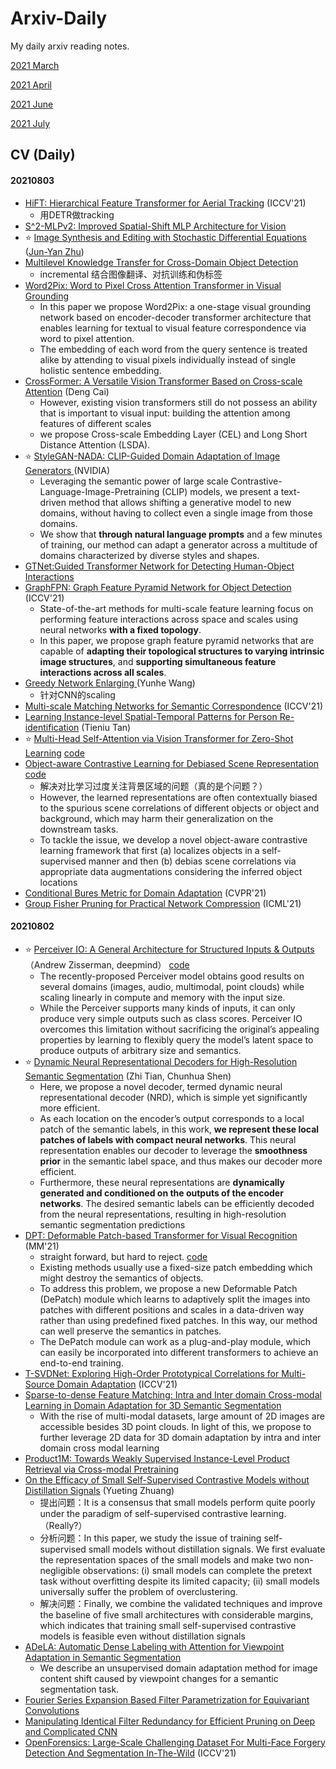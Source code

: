 # Arxiv-Daily

My daily arxiv reading notes.  

[2021 March](202103.md)

[2021 April](202104.md)

[2021 June](202106.md)

[2021 July](202107.md)

## CV (Daily)

#### 20210803

* [HiFT: Hierarchical Feature Transformer for Aerial Tracking](https://arxiv.org/pdf/2108.00202.pdf)  (ICCV'21)
  * 用DETR做tracking
* [S^2-MLPv2: Improved Spatial-Shift MLP Architecture for Vision](https://arxiv.org/pdf/2108.01072.pdf)
* :star: [Image Synthesis and Editing with Stochastic Differential Equations](https://arxiv.org/pdf/2108.01073.pdf)  ([Jun-Yan Zhu](https://www.cs.cmu.edu/~junyanz/))
* [Multilevel Knowledge Transfer for Cross-Domain Object Detection](https://arxiv.org/pdf/2108.00977.pdf)
  * incremental 结合图像翻译、对抗训练和伪标签
* [Word2Pix: Word to Pixel Cross Attention Transformer in Visual Grounding](https://arxiv.org/pdf/2108.00205.pdf)
  * In this paper we propose Word2Pix: a one-stage visual grounding network based on encoder-decoder transformer architecture that enables learning for textual to visual feature correspondence via word to pixel attention. 
  * The embedding of each word from the query sentence is treated alike by attending to visual pixels individually instead of single holistic sentence embedding.
* [CrossFormer: A Versatile Vision Transformer Based on Cross-scale Attention](https://arxiv.org/pdf/2108.00154.pdf)  (Deng Cai)
  * However, existing vision transformers still do not possess an ability that is important to visual input: building the attention among features of different scales
  * we propose Cross-scale Embedding Layer (CEL) and Long Short Distance Attention (LSDA).
* :star: [StyleGAN-NADA: CLIP-Guided Domain Adaptation of Image Generators ](https://arxiv.org/pdf/2108.00946.pdf) (NVIDIA)
  * Leveraging the semantic power of large scale Contrastive-Language-Image-Pretraining (CLIP) models, we present a text-driven method that allows shifting a generative model to new domains, without having to collect even a single image from those domains. 
  * We show that **through natural language prompts** and a few minutes of training, our method can adapt a generator across a multitude of domains characterized by diverse styles and shapes.
* [GTNet:Guided Transformer Network for Detecting Human-Object Interactions](https://arxiv.org/pdf/2108.00596.pdf)
* [GraphFPN: Graph Feature Pyramid Network for Object Detection](https://arxiv.org/pdf/2108.00580.pdf)  (ICCV'21)
  * State-of-the-art methods for multi-scale feature learning focus on performing feature interactions across space and scales using neural networks **with a fixed topology**.
  * In this paper, we propose graph feature pyramid networks that are capable of **adapting their topological structures to varying intrinsic image structures**, and **supporting simultaneous feature interactions across all scales**.
* [Greedy Network Enlarging ](https://arxiv.org/pdf/2108.00177.pdf) (Yunhe Wang)
  * 针对CNN的scaling
* [Multi-scale Matching Networks for Semantic Correspondence](https://arxiv.org/pdf/2108.00211.pdf)  (ICCV'21)
* [Learning Instance-level Spatial-Temporal Patterns for Person Re-identification](https://arxiv.org/pdf/2108.00171.pdf)  (Tieniu Tan)
* :star: [Multi-Head Self-Attention via Vision Transformer for Zero-Shot Learning](https://arxiv.org/pdf/2108.00045.pdf)  [code](https://github.com/FaisalAlamri0/ViT-ZSL)
* [Object-aware Contrastive Learning for Debiased Scene Representation](https://arxiv.org/pdf/2108.00049.pdf)  [code](git@github.com:alinlab/occon.git)
  * 解决对比学习过度关注背景区域的问题（真的是个问题？）
  * However, the learned representations are often contextually biased to the spurious scene correlations of different objects or object and background, which may harm their generalization on the downstream tasks.
  *  To tackle the issue, we develop a novel object-aware contrastive learning framework that first (a) localizes objects in a self-supervised manner and then (b) debias scene correlations via appropriate data augmentations considering the inferred object locations
* [Conditional Bures Metric for Domain Adaptation](https://arxiv.org/pdf/2108.00302.pdf)  (CVPR'21)
* [Group Fisher Pruning for Practical Network Compression](https://arxiv.org/pdf/2108.00708.pdf)  (ICML'21)

#### 20210802

* :star: [Perceiver IO: A General Architecture for Structured Inputs & Outputs ](https://arxiv.org/pdf/2107.14795.pdf)  （Andrew Zisserman, deepmind） [code](https://github.com/deepmind/deepmind-research/tree/master/perceiver)
  * The recently-proposed Perceiver model obtains good results on several domains (images, audio, multimodal, point clouds) while scaling linearly in compute and memory with the input size.
  * While the Perceiver supports many kinds of inputs, it can only produce very simple outputs such as class scores. Perceiver IO overcomes this limitation without sacrificing the original’s appealing properties by learning to flexibly query the model’s latent space to produce outputs of arbitrary size and semantics.
* :star: [Dynamic Neural Representational Decoders for High-Resolution Semantic Segmentation](https://arxiv.org/pdf/2107.14428.pdf)  (Zhi Tian,  Chunhua Shen)
  * Here, we propose a novel decoder, termed dynamic neural representational decoder (NRD), which is simple yet significantly more efficient. 
  * As each location on the encoder’s output corresponds to a local patch of the semantic labels, in this work, **we represent these local patches of labels with compact neural networks**. This neural representation enables our decoder to leverage the **smoothness prior** in the semantic label space, and thus makes our decoder more efficient. 
  *  Furthermore, these neural representations are **dynamically generated and conditioned on the outputs of the encoder networks**. The desired semantic labels can be efficiently decoded from the neural representations, resulting in high-resolution semantic segmentation predictions
* [DPT: Deformable Patch-based Transformer for Visual Recognition ](https://arxiv.org/pdf/2107.14467.pdf) (MM'21)
  * straight forward, but hard to reject.  [code](https://github.com/CASIA-IVA-Lab/DPT)
  * Existing methods usually use a fixed-size patch embedding which might destroy the semantics of objects. 
  * To address this problem, we propose a new Deformable Patch (DePatch) module which learns to adaptively split the images into patches with different positions and scales in a data-driven way rather than using predefined fixed patches. In this way, our method can well preserve the semantics in patches.
  * The DePatch module can work as a plug-and-play module, which can easily be incorporated into different transformers to achieve an end-to-end training.
* [T-SVDNet: Exploring High-Order Prototypical Correlations for Multi-Source Domain Adaptation](https://arxiv.org/pdf/2107.14447.pdf)  (ICCV'21)
* [Sparse-to-dense Feature Matching: Intra and Inter domain Cross-modal Learning in Domain Adaptation for 3D Semantic Segmentation](https://arxiv.org/pdf/2107.14724.pdf)
  * With the rise of multi-modal datasets, large amount of 2D images are accessible besides 3D point clouds. In light of this, we propose to further leverage 2D data for 3D domain adaptation by intra and inter domain cross modal learning
* [Product1M: Towards Weakly Supervised Instance-Level Product Retrieval via Cross-modal Pretraining](https://arxiv.org/pdf/2107.14572.pdf)
* [On the Efficacy of Small Self-Supervised Contrastive Models without Distillation Signals](https://arxiv.org/pdf/2107.14762.pdf)  (Yueting Zhuang)
  * 提出问题：It is a consensus that small models perform quite poorly under the paradigm of self-supervised contrastive learning.  （Really?）
  * 分析问题：In this paper, we study the issue of training self-supervised small models without distillation signals. We first evaluate the representation spaces of the small models and make two non-negligible observations: (i) small models can complete the pretext task without overfitting despite its limited capacity; (ii) small models universally suffer the problem of overclustering.
  * 解决问题：Finally, we combine the validated techniques and improve the baseline of five small architectures with considerable margins, which indicates that training small self-supervised contrastive models is feasible even without distillation signals
* [ADeLA: Automatic Dense Labeling with Attention for Viewpoint Adaptation in Semantic Segmentation](https://arxiv.org/pdf/2107.14285.pdf)
  * We describe an unsupervised domain adaptation method for image content shift caused by viewpoint changes for a semantic segmentation task.
* [Fourier Series Expansion Based Filter Parametrization for Equivariant Convolutions](https://arxiv.org/pdf/2107.14519.pdf)
* [Manipulating Identical Filter Redundancy for Efficient Pruning on Deep and Complicated CNN](https://arxiv.org/pdf/2107.14444.pdf)
* [OpenForensics: Large-Scale Challenging Dataset For Multi-Face Forgery Detection And Segmentation In-The-Wild](https://arxiv.org/pdf/2107.14480.pdf)  (ICCV'21)

